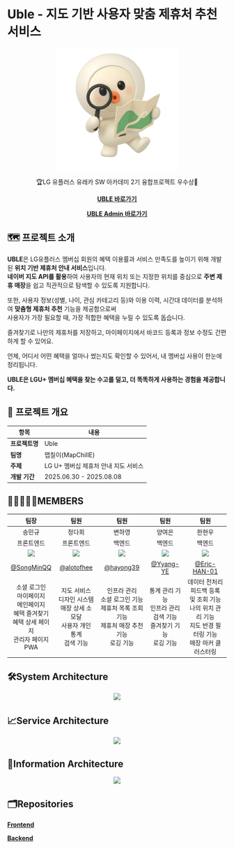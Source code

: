 # Uble - 지도 기반 사용자 맞춤 제휴처 추천 서비스

<div align="center">

<img src="./images/profileImg.png" width="280" alt="Uble Character">

</div>

<div align="center">
  
🏆LG 유플러스 유레카 SW 아카데미 2기 융합프로젝트 우수상🏅


[**UBLE 바로가기**](https://www.u-ble.com)

[**UBLE Admin 바로가기**](https://admin.u-ble.com)

</div>

## 🗺 프로젝트 소개

**UBLE**은 LG유플러스 멤버십 회원의 혜택 이용률과 서비스 만족도를 높이기 위해 개발된 **위치 기반 제휴처 안내 서비스**입니다.  
**네이버 지도 API를 활용**하여 사용자의 현재 위치 또는 지정한 위치를 중심으로 **주변 제휴 매장**을 쉽고 직관적으로 탐색할 수 있도록 지원합니다.

또한, 사용자 정보(성별, 나이, 관심 카테고리 등)와 이용 이력, 시간대 데이터를 분석하여 **맞춤형 제휴처 추천** 기능을 제공함으로써  
사용자가 가장 필요할 때, 가장 적합한 혜택을 누릴 수 있도록 돕습니다.

즐겨찾기로 나만의 제휴처를 저장하고, 마이페이지에서 바코드 등록과 정보 수정도 간편하게 할 수 있어요.

언제, 어디서 어떤 혜택을 얼마나 썼는지도 확인할 수 있어서, 내 멤버십 사용이 한눈에 정리됩니다.

**UBLE은 LGU+ 멤버십 혜택을 찾는 수고를 덜고, 더 똑똑하게 사용하는 경험을 제공합니다.**

## 🚩 프로젝트 개요

| 항목           | 내용                                 |
| -------------- | ------------------------------------ |
| **프로젝트명** | Uble                                 |
| **팀명**       | 맵칠이(MapChillE)                    |
| **주제**       | LG U+ 멤버십 제휴처 안내 지도 서비스 |
| **개발 기간**  | 2025.06.30 - 2025.08.08              |

## 👩🏻‍🤝‍🧑🏻MEMBERS

|            팀장             |            팀원             |            팀원             |            팀원             |            팀원             |
| :-------------------------: | :-------------------------: | :-------------------------: | :-------------------------: | :-------------------------: |
|          송민규             |          정다희             |          변하영             |          양여은             |          한현우             |
|        프론트엔드           |        프론트엔드           |         백엔드              |         백엔드              |          백엔드             |
| <img width="160px" src="https://avatars.githubusercontent.com/u/107177636?v=4" /> | <img width="160px" src="https://avatars.githubusercontent.com/u/55499429?v=4" /> | <img width="160px" src="https://avatars.githubusercontent.com/hayong39" /> | <img width="160px" src="https://avatars.githubusercontent.com/Yyang-YE" /> | <img width="160px" src="https://avatars.githubusercontent.com/Eric-HAN-01"/> |
| [@SongMinQQ](https://github.com/SongMinQQ) | [@alotofhee](https://github.com/alotofhee) | [@hayong39](https://github.com/hayong39) | [@Yyang-YE](https://github.com/Yyang-YE) | [@Eric-HAN-01](https://github.com/Eric-HAN-01) |
| 소셜 로그인 <br> 마이페이지 <br> 메인페이지 <br> 혜택 즐겨찾기 <br> 혜택 상세 페이지 <br> 관리자 페이지 <br> PWA | 지도 서비스 <br> 디자인 시스템 <br> 매장 상세 소모달 <br> 사용자 개인 통계 <br> 검색 기능 | 인프라 관리 <br> 소셜 로그인 기능 <br> 제휴처 목록 조회 기능 <br> 제휴처 매장 추천 기능 <br> 로깅 기능 | 통계 관리 기능 <br> 인프라 관리 <br> 검색 기능 <br> 즐겨찾기 기능 <br> 로깅 기능 | 데이터 전처리 <br> 피드백 등록 및 조회 기능 <br> 나의 위치 관리 기능 <br> 지도 반경 필터링 기능 <br> 매장 마커 클러스터링 |

## 🛠System Architecture

<div align="center">
<img src="./images/system_architecture.png" />
</div>

## 📈Service Architecture

<div align="center">
<img src="./images/service_architecture.png" />
</div>

## 📃Information Architecture

<div align="center">
<img src="./images/information architecture.png" />
</div>

## 🗂Repositories

[**Frontend**](https://github.com/MapChillE/uble-fe)

[**Backend**](https://github.com/MapChillE/uble-be)
